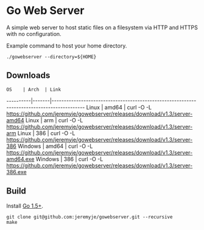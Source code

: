 Go Web Server
=============

A simple web server to host static files on a filesystem via HTTP and HTTPS with no configuration. 

Example command to host your home directory.

```
./gowebserver --directory=${HOME}
```

Downloads
---------

    OS    | Arch  | Link
----------|-------|-------------------------------------------------------------------------------------------
Linux     | amd64 | curl -O -L https://github.com/jeremyje/gowebserver/releases/download/v1.3/server-amd64
Linux     | arm   | curl -O -L https://github.com/jeremyje/gowebserver/releases/download/v1.3/server-arm
Linux     | 386   | curl -O -L https://github.com/jeremyje/gowebserver/releases/download/v1.3/server-386
Windows   | amd64 | curl -O -L https://github.com/jeremyje/gowebserver/releases/download/v1.3/server-amd64.exe
Windows   | 386   | curl -O -L https://github.com/jeremyje/gowebserver/releases/download/v1.3/server-386.exe


Build
-----

Install [Go 1.5+](https://golang.org/dl/).

```
git clone git@github.com:jeremyje/gowebserver.git --recursive
make
```
